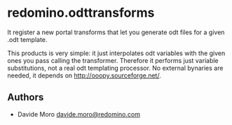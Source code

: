 redomino.odttransforms
======================

It register a new portal transforms that let you generate odt files for a given .odt template.

This products is very simple: it just interpolates odt variables with the given ones you pass calling the transformer.
Therefore it performs just variable substitutions, not a real odt templating processor.
No external bynaries are needed, it depends on http://ooopy.sourceforge.net/.


Authors
-------

* Davide Moro <davide.moro@redomino.com>

